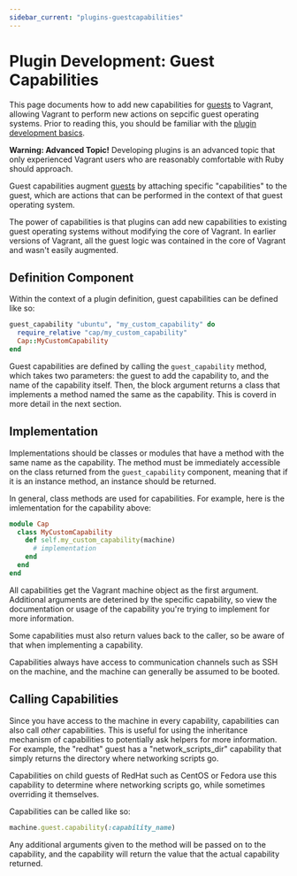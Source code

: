 ```yaml
---
sidebar_current: "plugins-guestcapabilities"
---
```


# Plugin Development: Guest Capabilities

This page documents how to add new capabilities for [guests](/v2/plugins/guests.html)
to Vagrant, allowing Vagrant to perform new actions on sepcific guest
operating systems.
Prior to reading this, you should be familiar
with the [plugin development basics](/v2/plugins/development-basics.html).

<div class="alert alert-warn">
	<p>
		<strong>Warning: Advanced Topic!</strong> Developing plugins is an
		advanced topic that only experienced Vagrant users who are reasonably
		comfortable with Ruby should approach.
	</p>
</div>

Guest capabilities augment [guests](/v2/plugins/guests.html) by attaching
specific "capabilities" to the guest, which are actions that can be performed
in the context of that guest operating system.

The power of capabilities is that plugins can add new capabilities to
existing guest operating systems without modifying the core of Vagrant.
In earlier versions of Vagrant, all the guest logic was contained in the
core of Vagrant and wasn't easily augmented.

## Definition Component

Within the context of a plugin definition, guest capabilities can be
defined like so:

```ruby
guest_capability "ubuntu", "my_custom_capability" do
  require_relative "cap/my_custom_capability"
  Cap::MyCustomCapability
end
```

Guest capabilities are defined by calling the `guest_capability` method,
which takes two parameters: the guest to add the capability to, and the
name of the capability itself. Then, the block argument returns a class
that implements a method named the same as the capability. This is
coverd in more detail in the next section.

## Implementation

Implementations should be classes or modules that have a method with
the same name as the capability. The method must be immediately accessible
on the class returned from the `guest_capability` component, meaning that
if it is an instance method, an instance should be returned.

In general, class methods are used for capabilities. For example, here
is the imlementation for the capability above:

```ruby
module Cap
  class MyCustomCapability
    def self.my_custom_capability(machine)
      # implementation
    end
  end
end
```

All capabilities get the Vagrant machine object as the first argument.
Additional arguments are deterined by the specific capability, so view the
documentation or usage of the capability you're trying to implement for more
information.

Some capabilities must also return values back to the caller, so be aware
of that when implementing a capability.

Capabilities always have access to communication channels such as SSH
on the machine, and the machine can generally be assumed to be booted.

## Calling Capabilities

Since you have access to the machine in every capability, capabilities can
also call _other_ capabilities. This is useful for using the inheritance
mechanism of capabilities to potentially ask helpers for more information.
For example, the "redhat" guest has a "network\_scripts\_dir" capability that
simply returns the directory where networking scripts go.

Capabilities on child guests of RedHat such as CentOS or Fedora use this
capability to determine where networking scripts go, while sometimes overriding
it themselves.

Capabilities can be called like so:

```ruby
machine.guest.capability(:capability_name)
```

Any additional arguments given to the method will be passed on to the
capability, and the capability will return the value that the actual
capability returned.
